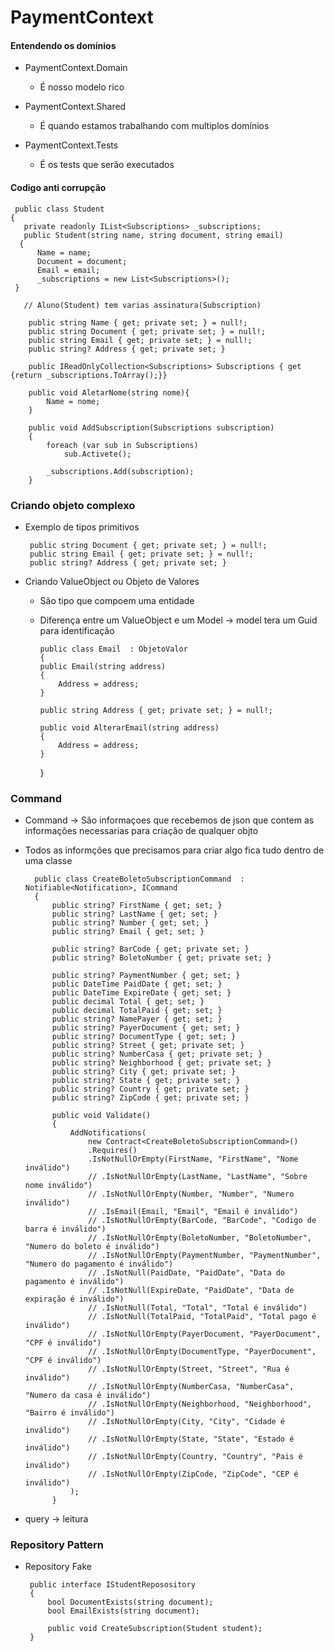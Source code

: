 # PaymentContext

  #### Entendendo os domínios
    
  - PaymentContext.Domain
    
      - É nosso modelo rico
      
  - PaymentContext.Shared
    
      - É quando estamos trabalhando com multiplos domínios
      
  - PaymentContext.Tests
    
      - É os tests que serão executados
      

  #### Codigo anti corrupção
  
     public class Student
    {   
       private readonly IList<Subscriptions> _subscriptions;
       public Student(string name, string document, string email)
      {
          Name = name;
          Document = document;
          Email = email;
          _subscriptions = new List<Subscriptions>();
     }

       // Aluno(Student) tem varias assinatura(Subscription)

        public string Name { get; private set; } = null!;
        public string Document { get; private set; } = null!;
        public string Email { get; private set; } = null!;
        public string? Address { get; private set; }

        public IReadOnlyCollection<Subscriptions> Subscriptions { get {return _subscriptions.ToArray();}}

        public void AletarNome(string nome){
            Name = nome;
        }

        public void AddSubscription(Subscriptions subscription)
        {
            foreach (var sub in Subscriptions)
                sub.Activete();

            _subscriptions.Add(subscription);
        }
        
  ### Criando objeto complexo 
    
   - Exemplo de tipos primitivos
    
          public string Document { get; private set; } = null!;
          public string Email { get; private set; } = null!;
          public string? Address { get; private set; }
  
  - Criando ValueObject ou Objeto de Valores
    - São tipo que compoem uma entidade
    - Diferença entre um ValueObject e um Model -> model tera um Guid para identificação 
    
          public class Email  : ObjetoValor
          {
          public Email(string address)
          {
              Address = address;
          }

          public string Address { get; private set; } = null!;

          public void AlterarEmail(string address)
          {
              Address = address;
          }
      }
      

  ### Command
  
  - Command -> Sâo informaçoes que recebemos de json que contem as informações necessarias para criação de qualquer objto
  - Todos as informções que precisamos para criar algo fica tudo dentro de uma classe
  
          public class CreateBoletoSubscriptionCommand  : Notifiable<Notification>, ICommand
          {   
              public string? FirstName { get; set; }
              public string? LastName { get; set; }
              public string? Number { get; set; }
              public string? Email { get; set; }

              public string? BarCode { get; private set; }
              public string? BoletoNumber { get; private set; }

              public string? PaymentNumber { get; set; }
              public DateTime PaidDate { get; set; }
              public DateTime ExpireDate { get; set; }
              public decimal Total { get; set; }
              public decimal TotalPaid { get; set; }
              public string? NamePayer { get; set; }
              public string? PayerDocument { get; set; }
              public string? DocumentType { get; set; }
              public string? Street { get; private set; }
              public string? NumberCasa { get; private set; }
              public string? Neighborhood { get; private set; }
              public string? City { get; private set; }
              public string? State { get; private set; }
              public string? Country { get; private set; }
              public string? ZipCode { get; private set; }

              public void Validate()
              {
                  AddNotifications(
                      new Contract<CreateBoletoSubscriptionCommand>()
                      .Requires()
                      .IsNotNullOrEmpty(FirstName, "FirstName", "Nome inválido")
                      // .IsNotNullOrEmpty(LastName, "LastName", "Sobre nome inválido")
                      // .IsNotNullOrEmpty(Number, "Number", "Numero inválido")
                      // .IsEmail(Email, "Email", "Email é inválido")
                      // .IsNotNullOrEmpty(BarCode, "BarCode", "Codigo de barra é inválido")
                      // .IsNotNullOrEmpty(BoletoNumber, "BoletoNumber", "Numero do boleto é inválido")
                      // .IsNotNullOrEmpty(PaymentNumber, "PaymentNumber", "Numero do pagamento é inválido")
                      // .IsNotNull(PaidDate, "PaidDate", "Data do pagamento é inválido")
                      // .IsNotNull(ExpireDate, "PaidDate", "Data de expiração é inválido")
                      // .IsNotNull(Total, "Total", "Total é inválido")
                      // .IsNotNull(TotalPaid, "TotalPaid", "Total pago é inválido")
                      // .IsNotNullOrEmpty(PayerDocument, "PayerDocument", "CPF é inválido")
                      // .IsNotNullOrEmpty(DocumentType, "PayerDocument", "CPF é inválido")
                      // .IsNotNullOrEmpty(Street, "Street", "Rua é inválido")
                      // .IsNotNullOrEmpty(NumberCasa, "NumberCasa", "Numero da casa é inválido")
                      // .IsNotNullOrEmpty(Neighborhood, "Neighborhood", "Bairro é inválido")
                      // .IsNotNullOrEmpty(City, "City", "Cidade é inválido")
                      // .IsNotNullOrEmpty(State, "State", "Estado é inválido")
                      // .IsNotNullOrEmpty(Country, "Country", "Pais é inválido")
                      // .IsNotNullOrEmpty(ZipCode, "ZipCode", "CEP é inválido")
                  );
              }
  - query -> leitura
    
   
  
   ### Repository Pattern
   
   - Repository Fake
   
          public interface IStudentReposository
          {
              bool DocumentExists(string document);
              bool EmailExists(string document);

              public void CreateSubscription(Student student);
          }
